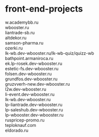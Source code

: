 # front-end-projects
w.academybb.ru <br>
wbooster.ru <br>
liantrade-sb.ru <br>
altdekor.ru <br>
samson-pharma.ru <br>
ozerki.ru <br>
lk-wb.dev-wbooster.ru/lk-wb-quiz/quizz-wb <br>
bathpoint.armaniroca.ru <br>
ek.lp-rosek.dev-wbooster.ru <br>
estetic-fs.dev-wbooster.ru <br>
folsen.dev-wbooster.ru <br>
grundfos.dev-wbooster.ru <br>
gruzvverh-new.dev-wbooster.ru <br>
l2w.dev-wbooster.ru <br>
li-event.dev-wbooster.ru <br>
lk-wb.dev-wbooster.ru <br>
lp-liantrade.dev-wbooster.ru <br>
lp-saleshub.dev-wbooster.ru <br>
lp-wbooster.dev-wbooster.ru <br>
ruspricep-promo.ru <br>
teploknauf.com <br>
eldorado.ru <br>
